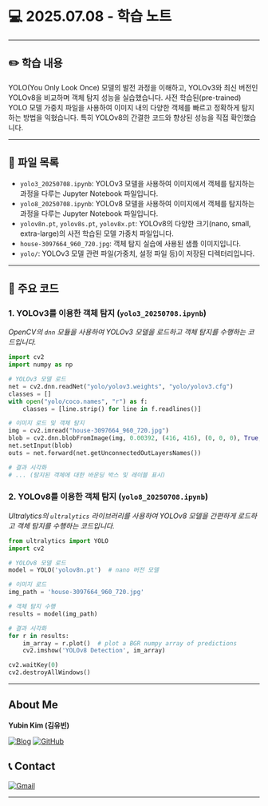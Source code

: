 # 💻 2025.07.08 - 학습 노트

---

## ✏️ 학습 내용

YOLO(You Only Look Once) 모델의 발전 과정을 이해하고, YOLOv3와 최신 버전인 YOLOv8을 비교하며 객체 탐지 성능을 실습했습니다. 사전 학습된(pre-trained) YOLO 모델 가중치 파일을 사용하여 이미지 내의 다양한 객체를 빠르고 정확하게 탐지하는 방법을 익혔습니다. 특히 YOLOv8의 간결한 코드와 향상된 성능을 직접 확인했습니다.

---

## 📁 파일 목록

- `yolo3_20250708.ipynb`: YOLOv3 모델을 사용하여 이미지에서 객체를 탐지하는 과정을 다루는 Jupyter Notebook 파일입니다.
- `yolo8_20250708.ipynb`: YOLOv8 모델을 사용하여 이미지에서 객체를 탐지하는 과정을 다루는 Jupyter Notebook 파일입니다.
- `yolov8n.pt`, `yolov8s.pt`, `yolov8x.pt`: YOLOv8의 다양한 크기(nano, small, extra-large)의 사전 학습된 모델 가중치 파일입니다.
- `house-3097664_960_720.jpg`: 객체 탐지 실습에 사용된 샘플 이미지입니다.
- `yolo/`: YOLOv3 모델 관련 파일(가중치, 설정 파일 등)이 저장된 디렉터리입니다.

---

## 📌 주요 코드

### 1. YOLOv3를 이용한 객체 탐지 (`yolo3_20250708.ipynb`)
*OpenCV의 `dnn` 모듈을 사용하여 YOLOv3 모델을 로드하고 객체 탐지를 수행하는 코드입니다.*
```python
import cv2
import numpy as np

# YOLOv3 모델 로드
net = cv2.dnn.readNet("yolo/yolov3.weights", "yolo/yolov3.cfg")
classes = []
with open("yolo/coco.names", "r") as f:
    classes = [line.strip() for line in f.readlines()]

# 이미지 로드 및 객체 탐지
img = cv2.imread("house-3097664_960_720.jpg")
blob = cv2.dnn.blobFromImage(img, 0.00392, (416, 416), (0, 0, 0), True, crop=False)
net.setInput(blob)
outs = net.forward(net.getUnconnectedOutLayersNames())

# 결과 시각화
# ... (탐지된 객체에 대한 바운딩 박스 및 레이블 표시)
```

### 2. YOLOv8를 이용한 객체 탐지 (`yolo8_20250708.ipynb`)
*Ultralytics의 `ultralytics` 라이브러리를 사용하여 YOLOv8 모델을 간편하게 로드하고 객체 탐지를 수행하는 코드입니다.*
```python
from ultralytics import YOLO
import cv2

# YOLOv8 모델 로드
model = YOLO('yolov8n.pt')  # nano 버전 모델

# 이미지 로드
img_path = 'house-3097664_960_720.jpg'

# 객체 탐지 수행
results = model(img_path)

# 결과 시각화
for r in results:
    im_array = r.plot()  # plot a BGR numpy array of predictions
    cv2.imshow('YOLOv8 Detection', im_array)

cv2.waitKey(0)
cv2.destroyAllWindows()
```

---

## About Me

**Yubin Kim (김유빈)**

[![Blog](https://img.shields.io/badge/Blog-FF5722?style=for-the-badge&logo=blogger&logoColor=white)](https://cases.tistory.com/)
<a href="https://github.com/yubi0210"><img src="https://img.shields.io/badge/GitHub-181717?style=for-the-badge&logo=github&logoColor=white" alt="GitHub"/></a>

## 📞 Contact
[![Gmail](https://img.shields.io/badge/ubinn0210@gmail.com-D14836?style=for-the-badge&logo=gmail&logoColor=white)](mailto:ubinn0210@gmail.com)

---
